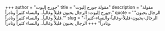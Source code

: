 +++
author = "جورج إليوت"
title = "مقولة جورج إليوت"
description = "مقولة جورج إليوت: الرجال يحبون قليلاً وغالباً.. والنساء كثيراً ونادراً."
quote = '''الرجال يحبون قليلاً وغالباً.. والنساء كثيراً ونادراً.'''
slug = "الرجال-يحبون-قليلاً-وغالباً-والنساء-كثيراً-ونادراً"
+++
الرجال يحبون قليلاً وغالباً.. والنساء كثيراً ونادراً.
